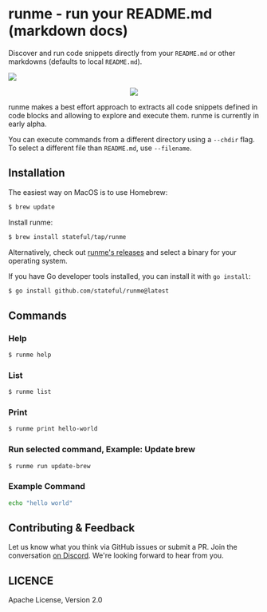 # runme - run your README.md (markdown docs)

Discover and run code snippets directly from your `README.md` or other markdowns (defaults to local `README.md`).

[![](https://badgen.net/badge/Run%20this%20/Markdown/5B3ADF?icon=https://runme.dev/img/logo.svg)](https://runme.dev/api/runme?repository=git%40github.com%3Astateful%2Frunme.git)

<p align="center">
  <img src="https://user-images.githubusercontent.com/16108792/219203990-ffb860e7-5314-4a22-bf05-9d983e3876d0.gif" />
</p>

runme makes a best effort approach to extracts all code snippets defined in code blocks and allowing to explore and execute them. runme is currently in early alpha.

You can execute commands from a different directory using a `--chdir` flag.
To select a different file than `README.md`, use `--filename`.

## Installation

The easiest way on MacOS is to use Homebrew:

```sh { name=update-brew }
$ brew update
```

Install runme:

```sh { name=install-runme }
$ brew install stateful/tap/runme
```

Alternatively, check out [runme's releases](https://github.com/stateful/runme/releases) and select
a binary for your operating system.

If you have Go developer tools installed, you can install it with `go install`:

```sh { name=install-via-go }
$ go install github.com/stateful/runme@latest
```

## Commands

### Help

```sh { name=runme-help interactive=false }
$ runme help
```

### List

```sh { name=runme-list closeTerminalOnSuccess=false interactive=false }
$ runme list
```

### Print

```sh { name=runme-print interactive=false }
$ runme print hello-world
```

### Run selected command, Example: Update brew

```sh { name=runme-run }
$ runme run update-brew
```

### Example Command

```sh { name=hello-world closeTerminalOnSuccess=false interactive=false }
echo "hello world"
```

## Contributing & Feedback

Let us know what you think via GitHub issues or submit a PR. Join the conversation [on Discord](https://discord.gg/MFtwcSvJsk). We're looking forward to hear from you.

## LICENCE

Apache License, Version 2.0
